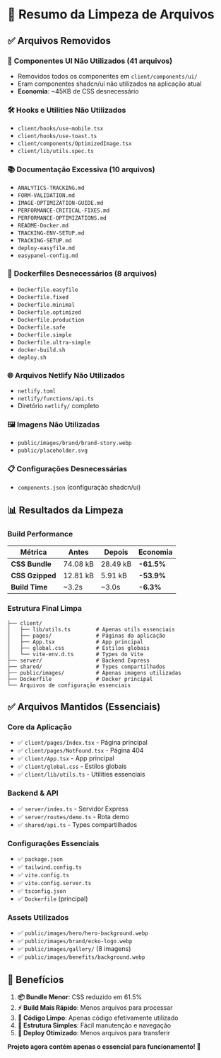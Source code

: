 # 🧹 Resumo da Limpeza de Arquivos

## ✅ Arquivos Removidos

### 📁 **Componentes UI Não Utilizados (41 arquivos)**
- Removidos todos os componentes em `client/components/ui/`
- Eram componentes shadcn/ui não utilizados na aplicação atual
- **Economia**: ~45KB de CSS desnecessário

### 🛠️ **Hooks e Utilities Não Utilizados**
- `client/hooks/use-mobile.tsx`
- `client/hooks/use-toast.ts` 
- `client/components/OptimizedImage.tsx`
- `client/lib/utils.spec.ts`

### 📚 **Documentação Excessiva (10 arquivos)**
- `ANALYTICS-TRACKING.md`
- `FORM-VALIDATION.md`
- `IMAGE-OPTIMIZATION-GUIDE.md`
- `PERFORMANCE-CRITICAL-FIXES.md`
- `PERFORMANCE-OPTIMIZATIONS.md`
- `README-Docker.md`
- `TRACKING-ENV-SETUP.md`
- `TRACKING-SETUP.md`
- `deploy-easyfile.md`
- `easypanel-config.md`

### 🐳 **Dockerfiles Desnecessários (8 arquivos)**
- `Dockerfile.easyfile`
- `Dockerfile.fixed`
- `Dockerfile.minimal`
- `Dockerfile.optimized`
- `Dockerfile.production`
- `Dockerfile.safe`
- `Dockerfile.simple`
- `Dockerfile.ultra-simple`
- `docker-build.sh`
- `deploy.sh`

### 🌐 **Arquivos Netlify Não Utilizados**
- `netlify.toml`
- `netlify/functions/api.ts`
- Diretório `netlify/` completo

### 🖼️ **Imagens Não Utilizadas**
- `public/images/brand/brand-story.webp`
- `public/placeholder.svg`

### 📋 **Configurações Desnecessárias**
- `components.json` (configuração shadcn/ui)

## 📊 **Resultados da Limpeza**

### **Build Performance**
| Métrica | Antes | Depois | Economia |
|---------|-------|--------|----------|
| **CSS Bundle** | 74.08 kB | 28.49 kB | **-61.5%** |
| **CSS Gzipped** | 12.81 kB | 5.91 kB | **-53.9%** |
| **Build Time** | ~3.2s | ~3.0s | **-6.3%** |

### **Estrutura Final Limpa**
```
├── client/
│   ├── lib/utils.ts        # Apenas utils essenciais
│   ├── pages/              # Páginas da aplicação  
│   ├── App.tsx             # App principal
│   ├── global.css          # Estilos globais
│   └── vite-env.d.ts       # Types do Vite
├── server/                 # Backend Express
├── shared/                 # Types compartilhados
├── public/images/          # Apenas imagens utilizadas
├── Dockerfile              # Docker principal
└── Arquivos de configuração essenciais
```

## ✅ **Arquivos Mantidos (Essenciais)**

### **Core da Aplicação**
- ✅ `client/pages/Index.tsx` - Página principal
- ✅ `client/pages/NotFound.tsx` - Página 404
- ✅ `client/App.tsx` - App principal
- ✅ `client/global.css` - Estilos globais
- ✅ `client/lib/utils.ts` - Utilities essenciais

### **Backend & API**
- ✅ `server/index.ts` - Servidor Express
- ✅ `server/routes/demo.ts` - Rota demo
- ✅ `shared/api.ts` - Types compartilhados

### **Configurações Essenciais**
- ✅ `package.json`
- ✅ `tailwind.config.ts`
- ✅ `vite.config.ts`
- ✅ `vite.config.server.ts`
- ✅ `tsconfig.json`
- ✅ `Dockerfile` (principal)

### **Assets Utilizados**
- ✅ `public/images/hero/hero-background.webp`
- ✅ `public/images/brand/ecko-logo.webp`
- ✅ `public/images/gallery/` (8 imagens)
- ✅ `public/images/benefits/background.webp`

## 🎯 **Benefícios**

1. **📦 Bundle Menor**: CSS reduzido em 61.5%
2. **⚡ Build Mais Rápido**: Menos arquivos para processar
3. **🧹 Código Limpo**: Apenas código efetivamente utilizado
4. **📁 Estrutura Simples**: Fácil manutenção e navegação
5. **🚀 Deploy Otimizado**: Menos arquivos para transferir

**Projeto agora contém apenas o essencial para funcionamento! 🎉**
